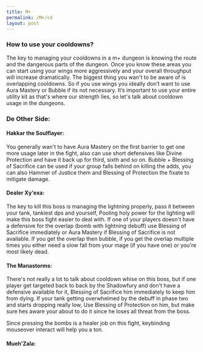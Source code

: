 ```yaml
---
title: M+
permalink: /M+/cd
layout: post
---
```


### **How to use your cooldowns?**

The key to managing your cooldowns in a m+ dungeon is knowing the route and the dangerous parts of the dungeon. Once you know these areas you can start using your wings more aggressively and your overall throughput will increase dramatically. The biggest thing you wan't to be aware of is overlapping cooldowns. So if you use wings you ideally don’t want to use Aura Mastery or Bubble if its not necessary. It’s important to use your entire utility kit as that's where our strength lies, so let's talk about cooldown usage in the dungeons.

### **De Other Side:**


 #### **Hakkar the Soulflayer:**

 You generally wan't to have Aura Mastery on the first barrier to get one more usage later in the fight, also can use short defensives like Divine Protection and have it back up for third, sixth and so on. Bubble + Blessing of Sacrifice can be used if your group falls behind on killing the adds, you can also Hammer of Justice them and Blessing of Protection the fixate to mitigate damage.

#### **Dealer Xy'exa:**

The key to kill this boss is managing the lightning properly, pass it between your tank, tankiest dps and yourself, Pooling holy power for the lighting will make this boss fight easier to deal with. If one of your players doesn't have a defensive for the overlap (bomb with lightning debuff) use Blessing of Sacrifice immediately or Aura Mastery if Blessing of Sacrifice is not available. If you get the overlap then bubble, if you get the overlap multiple times you either need a slow fall from your mage (if you have one) or you're most likely dead.

#### **The Manastorms:**
There's not really a lot to talk about cooldown whise on this boss, but if one player get targeted back to back by the Shadowfury and don't have a defensive available for it, Blessing of Sacrifice him immediately to keep him from dying. If your tank getting overwhelmed by the debuff in phase two and starts dropping really low, Use Blessing of Protection on him, but make sure hes aware your about to do it since he loses all threat from the boss.

Since pressing the bombs is a healer job on this fight, keybinding mouseover interact will help you a ton.

#### **Mueh'Zala:**

